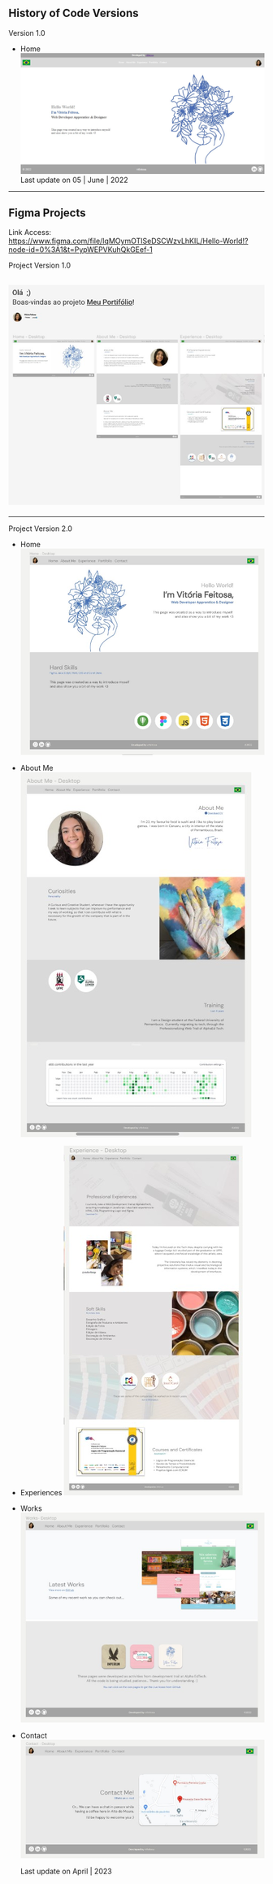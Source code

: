 History of Code Versions
----

Version 1.0

- Home
![](https://github.com/vtfeitosa/portifolio/blob/master/assets/versions/home_v1.0.jpg?raw=true)
Last update on 05 | June | 2022

---

Figma Projects
---

Link Access: https://www.figma.com/file/IqMOymOTISeDSCWzvLhKIL/Hello-World!?node-id=0%3A1&t=PypWEPVKuhQkGEef-1

Project Version 1.0

![](https://github.com/vtfeitosa/portifolio/blob/master/assets/figma/1.0/project%20test.jpg)
---



---

Project Version 2.0
- Home
![](https://github.com/vtfeitosa/portifolio/blob/master/assets/figma/2.0/figma_home.jpg)

- About Me
![](https://github.com/vtfeitosa/portifolio/blob/master/assets/figma/2.0/figma_about.jpg)

- Experiences
![](https://github.com/vtfeitosa/portifolio/blob/master/assets/figma/2.0/figma_experience.jpg)

- Works
![](https://github.com/vtfeitosa/portifolio/blob/master/assets/figma/2.0/figma_works.jpg)

- Contact
![](https://github.com/vtfeitosa/portifolio/blob/master/assets/figma/2.0/figma_contact.jpg)

  Last update on April | 2023
